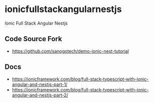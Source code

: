 # ionicfullstackangularnestjs
Ionic Full Stack  Angular  Nestjs


## Code Source Fork
- https://github.com/sanogotech/demo-ionic-nest-tutorial

## Docs

- https://ionicframework.com/blog/full-stack-typescript-with-ionic-angular-and-nestjs-part-1/
- https://ionicframework.com/blog/full-stack-typescript-with-ionic-angular-and-nestjs-part-2/

